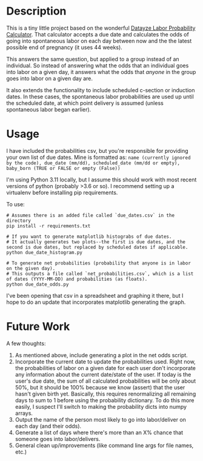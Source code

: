 # Description

This is a tiny little project based on the wonderful [Datayze Labor Probability Calculator](https://datayze.com/labor-probability-calculator). That calculator accepts a due date and calculates the odds of going into spontaneous labor on each day between now and the the latest possible end of pregnancy (it uses 44 weeks).

This answers the same question, but applied to a group instead of an individual. So instead of answering what the odds that an individual goes into labor on a given day, it answers what the odds that *anyone* in the group goes into labor on a given day are.

It also extends the functionality to include scheduled c-section or induction dates. In these cases, the spontaneous labor probabilities are used up until the scheduled date, at which point delivery is assumed (unless spontaneous labor began earlier).

# Usage
I have included the probabilities csv, but you're responsible for providing your own list of due dates. Mine is formatted as:
`name (currently ignored by the code), due_date (mm/dd), scheduled_date (mm/dd or empty), baby_born (TRUE or FALSE or empty (False))`

I'm using Python 3.11 locally, but I assume this should work with most recent versions of python (probably >3.6 or so). I recommend setting up a virtualenv before installing pip requirements.

To use:
```
# Assumes there is an added file called `due_dates.csv` in the directory
pip install -r requirements.txt

# If you want to generate matplotlib histograbs of due dates.
# It actually generates two plots--the first is due dates, and the second is due dates, but replaced by scheduled dates if applicable.
python due_date_histogram.py

# To generate net probabilities (probability that anyone is in labor on the given day).
# This outputs a file called `net_probabilities.csv`, which is a list of dates (YYYY-MM-DD) and probabilities (as floats).
python due_date_odds.py
```

I've been opening that csv in a spreadsheet and graphing it there, but I hope to do an update that incorporates matplotlib generating the graph.

# Future Work

A few thoughts:
1. As mentioned above, include generating a plot in the net odds script.
2. Incorporate the current date to update the probabilities used. Right now, the probabilities of labor on a given date for each user don't incorporate any information about the current date/state of the user. If today is the user's due date, the sum of all calculated probabilities will be only about 50%, but it should be 100% because we know (assert) that the user hasn't given birth yet. Basically, this requires renormalizing all remaining days to sum to 1 before using the probability dictionary. To do this more easily, I suspect I'll switch to making the probability dicts into numpy arrays.
3. Output the name of the person most likely to go into labor/deliver on each day (and their odds).
4. Generate a list of days where there's more than an X% chance that someone goes into labor/delivers.
5. General clean up/improvements (like command line args for file names, etc.)
